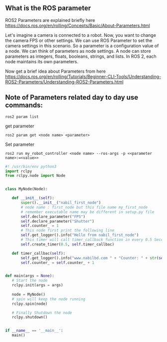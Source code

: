 ## What is the ROS parameter
ROS2 Parameters are explained briefly here https://docs.ros.org/en/rolling/Concepts/Basic/About-Parameters.html

Let's imagine a camera is connected to a robot. Now, you want to change the camera FPS or other settings. We can use ROS Parameter to set the camera settings in this scenario. So a parameter is a configuration value of a node. We can think of parameters as node settings. 
A node can store parameters as integers, floats, booleans, strings, and lists. In ROS 2, each node maintains its own parameters.

Now get a brief idea about Parameters from here https://docs.ros.org/en/rolling/Tutorials/Beginner-CLI-Tools/Understanding-ROS2-Parameters/Understanding-ROS2-Parameters.html

## Note of Parameters related day to day use commands:
```
ros2 param list
```
get parameter
```
ros2 param get <node name> <parameter>
```
Set parameter
```
ros2 run my_robot_controller <node name> --ros-args -p <<parameter name>:=<value>> 
```

```python
#! /usr/bin/env python3
import rclpy
from rclpy.node import Node


class MyNode(Node):

   def __init__(self):
       super().__init__("nabil_first_node")
       # node name : first_node but this file name my_first_node
       # remember executable name may be different in setup.py file
       self.declare_parameter("FPS")
       self.declare_parameter("Shutter")
       self.counter_ = 1
       # This node first print the following line
       self.get_logger().info("Hello from nabil_first_node")
       # This timer will call timer_callback function in every 0.5 Second
       self.create_timer(0.5, self.timer_callbac)

   def timer_callbac(self):
       self.get_logger().info("www.nabilbd.com " + "Counter: " + str(self.counter_))
       self.counter_ = self.counter_ + 1


def main(args = None):
   # Start the node
   rclpy.init(args = args)
   
   node = MyNode()
   # spin will keep the node running
   rclpy.spin(node) 

   # Finally Shutdown the node
   rclpy.shutdown()


if __name__ == '__main__':
   main()
```
